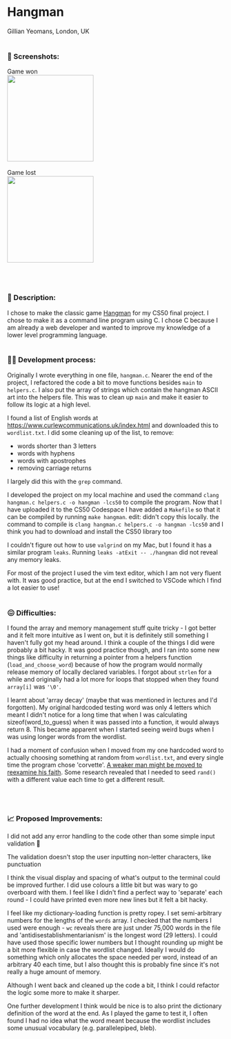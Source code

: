 # Hangman

Gillian Yeomans, London, UK
<br><br>

### 📸 Screenshots:
Game won
<br>
<img src="https://i.imgur.com/xbmaoDY.jpeg" width="200" />
<br><br>
Game lost
<br>
<img src="https://i.imgur.com/UgDLz2I.jpeg)" width="200" />

<br><br>
### 📝 Description:
I chose to make the classic game [Hangman](https://en.wikipedia.org/wiki/Hangman_(game)) for my CS50 final project.  I chose to make it as a command line program using C.  I chose C because I am already a web developer and wanted to improve my knowledge of a lower level programming language.
<br><br>
### 👩‍💻 Development process:
Originally I wrote everything in one file, `hangman.c`.  Nearer the end of the project, I refactored the code a bit to move functions besides `main` to `helpers.c`.  I also put the array of strings which contain the hangman ASCII art into the helpers file.  This was to clean up `main` and make it easier to follow its logic at a high level.

I found a list of English words at https://www.curlewcommunications.uk/index.html and downloaded this to `wordlist.txt`.  I did some cleaning up of the list, to remove:
* words shorter than 3 letters
* words with hyphens
* words with apostrophes
* removing carriage returns

I largely did this with the `grep` command.

I developed the project on my local machine and used the command `clang hangman.c helpers.c -o hangman -lcs50` to compile the program.  Now that I have uploaded it to the CS50 Codespace I have added a `Makefile` so that it can be compiled by running `make hangman`.
edit: didn't copy this locally. the command to compile is `clang hangman.c helpers.c -o hangman -lcs50` and I think you had to download and install the CS50 library too

I couldn't figure out how to use `valgrind` on my Mac, but I found it has a similar program `leaks`.  Running `leaks -atExit -- ./hangman` did not reveal any memory leaks.

For most of the project I used the vim text editor, which I am not very fluent with.  It was good practice, but at the end I switched to VSCode which I find a lot easier to use!
<br><br>
### 😖 Difficulties:
I found the array and memory management stuff quite tricky - I got better and it felt more intuitive as I went on, but it is definitely still something I haven't fully got my head around.  I think a couple of the things I did were probably a bit hacky.  It was good practice though, and I ran into some new things like difficulty in returning a pointer from a helpers function (`load_and_choose_word`) because of how the program would normally release memory of locally declared variables.  I forgot about `strlen` for a while and originally had a lot more for loops that stopped when they found `array[i]` was `'\0'`.

I learnt about 'array decay' (maybe that was mentioned in lectures and I'd forgotten).  My original hardcoded testing word was only 4 letters which meant I didn't notice for a long time that when I was calculating sizeof(word_to_guess) when it was passed into a function, it would always return 8.  This became apparent when I started seeing weird bugs when I was using longer words from the wordlist.

I had a moment of confusion when I moved from my one hardcoded word to actually choosing something at random from `wordlist.txt`, and every single time the program chose 'corvette'.  [A weaker man might be moved to reexamine his faith](https://www.youtube.com/watch?v=gOwLEVQGbrM).  Some research revealed that I needed to seed `rand()` with a different value each time to get a different result.

<br><br>
### 📈 Proposed Improvements:
I did not add any error handling to the code other than some simple input validation 👀

The validation doesn't stop the user inputting non-letter characters, like punctuation

I think the visual display and spacing of what's output to the terminal could be improved further.  I did use colours a little bit but was wary to go overboard with them.  I feel like I didn't find a perfect way to 'separate' each round - I could have printed even more new lines but it felt a bit hacky.

I feel like my dictionary-loading function is pretty ropey.  I set semi-arbitrary numbers for the lengths of the `words` array.  I checked that the numbers I used were enough - `wc` reveals there are just under 75,000 words in the file and 'antidisestablishmentarianism' is the longest word (29 letters).  I could have used those specific lower numbers but I thought rounding up might be a bit more flexible in case the wordlist changed.  Ideally I would do something which only allocates the space needed per word, instead of an arbitrary 40 each time, but I also thought this is probably fine since it's not really a huge amount of memory.

Although I went back and cleaned up the code a bit, I think I could refactor the logic some more to make it sharper.

One further development I think would be nice is to also print the dictionary definition of the word at the end.  As I played the game to test it, I often found I had no idea what the word meant because the wordlist includes some unusual vocabulary (e.g. parallelepiped, bleb).
